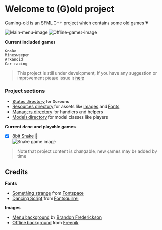 # Welcome to (G)old project
Gaming-old is an SFML C++ project which contains some old games :heartpulse:

![Main-menu-image](https://github.com/Waelahmed99/Gold/blob/master/readme-images/main-menu.png) ![Offline-games-image](https://github.com/Waelahmed99/Gold/blob/master/readme-images/offline-games.png)

**Current included games**
```
Snake
Minesweeper
Arkanoid
Car racing
```
> This project is still under development, If you have any suggestion or improvement please issue it [here](https://github.com/Waelahmed99/-G-old/issues/new)

### Project sections  
- [States directory](States) for Screens  
- [Resources directory](Resources) for assets like [images](Resources/res) and [Fonts](Resources/fonts)
- [Managers directory](Managers) for handlers and helpers
- [Models directory](models) for model classes like players

**Current done and playable games**
- [x] [8bit Snake](States/SnakeState.h) :snake:  
  ![Snake game image](https://github.com/Waelahmed99/Gold/blob/master/readme-images/snake-game.png)

> Note that project content is changable, new games may be added by time

## Credits
**Fonts**  
- [Something strange](https://github.com/Waelahmed99/Gold/blob/master/Resources/fonts/SomethingStrange-vjYD.ttf) from [Fontspace](https://www.fontspace.com/jonathan-s-harris/something-strange)
- [Dancing Script](https://github.com/Waelahmed99/Gold/blob/master/Resources/fonts/SomethingStrange-vjYD.ttf) from [Fontsquirrel](https://www.fontsquirrel.com/fonts/dancing-script-ot)  

**Images**
- [Menu background](https://github.com/Waelahmed99/Gold/blob/master/Resources/res/menu_background.jpg) by [Brandon Frederickson](https://dribbble.com/BfredDesign)
- [Offline background](https://github.com/Waelahmed99/Gold/blob/master/Resources/res/offline_background.jpg) from [Freepik](https://www.freepik.com/free-photos-vectors/background)
